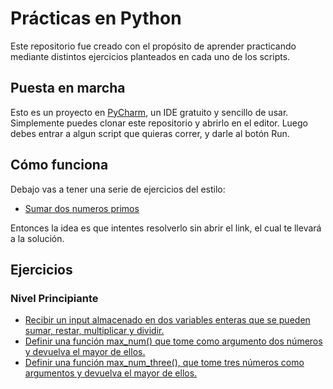 # Prácticas en Python
Este repositorio fue creado con el propósito de aprender practicando mediante distintos ejercicios planteados en cada uno de los scripts.

## Puesta en marcha
Esto es un proyecto en [PyCharm](https://www.jetbrains.com/es-es/pycharm/download/), un IDE gratuito y sencillo de usar. Simplemente puedes clonar este repositorio y abrirlo en el editor. Luego debes entrar a algun script que quieras correr, y darle al botón Run.

## Cómo funciona
Debajo vas a tener una serie de ejercicios del estilo:
- [Sumar dos numeros primos](https://www.esto-es-un.ejemplo)

Entonces la idea es que intentes resolverlo sin abrir el link, el cual te llevará a la solución.

## Ejercicios
### Nivel Principiante
- [Recibir un input almacenado en dos variables enteras que se pueden sumar, restar, multiplicar y dividir.](level_beginner/calculadora.py)
- [Definir una función max_num() que tome como argumento dos números y devuelva el mayor de ellos.](level_beginner/max_number.py)
- [Definir una función max_num_three(), que tome tres números como argumentos y devuelva el mayor de ellos.](level_beginner/max_number_three.py)